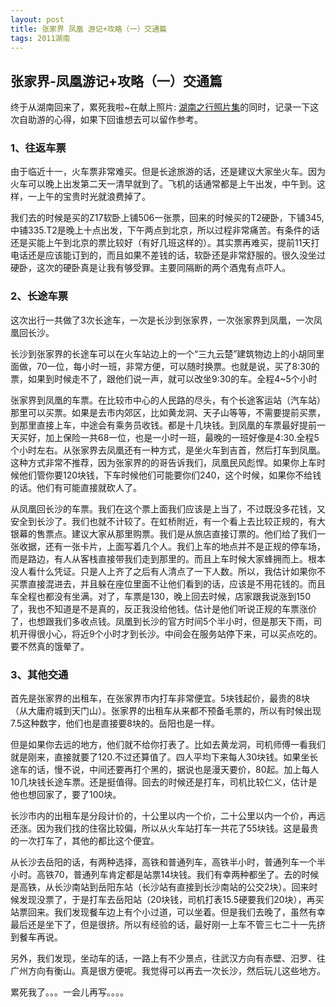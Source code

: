 ```yaml
---
layout: post
title: 张家界 凤凰 游记+攻略（一）交通篇
tags: 2011湖南
---
```

## 张家界-凤凰游记+攻略（一）交通篇


终于从湖南回来了，累死我啦~在献上照片: [湖南之行照片集](http://photo.blog.sina.com.cn/category/u/1710867647/s/390594)的同时，记录一下这次自助游的心得，如果下回谁想去可以留作参考。  

### 1、往返车票  

由于临近十一，火车票非常难买。但是长途旅游的话，还是建议大家坐火车。因为火车可以晚上出发第二天一清早就到了。飞机的话通常都是上午出发，中午到。这样，一上午的宝贵时光就浪费掉了。  

我们去的时候是买的Z17软卧上铺506一张票，回来的时候买的T2硬卧，下铺345,中铺335.T2是晚上十点出发，下午两点到北京，所以过程非常痛苦。有条件的话还是买能上午到北京的票比较好（有好几班这样的）。其实票再难买，提前11天打电话还是应该能订到的，而且如果不差钱的话，软卧还是非常舒服的。很久没坐过硬卧，这次的硬卧真是让我有够受罪。主要同隔断的两个酒鬼有点吓人。  

### 2、长途车票  

这次出行一共做了3次长途车，一次是长沙到张家界，一次张家界到凤凰，一次凤凰回长沙。  

长沙到张家界的长途车可以在火车站边上的一个“三九云楚”建筑物边上的小胡同里面做，70一位，每小时一班，非常方便，可以随时换票。也就是说，买了8:30的票，如果到时候走不了，跟他们说一声，就可以改坐9:30的车。全程4~5个小时  

张家界到凤凰的车票。在比较市中心的人民路的尽头，有个长途客运站（汽车站）那里可以买票。如果是去市内郊区，比如黄龙洞、天子山等等，不需要提前买票，到那里直接上车，中途会有乘务员收钱。都是十几块钱。到凤凰的车票最好提前一天买好，加上保险一共68一位，也是一小时一班，最晚的一班好像是4:30.全程5个小时左右。从张家界去凤凰还有一种方式，是坐火车到吉首，然后打车到凤凰。这种方式非常不推荐，因为张家界的的哥告诉我们，凤凰民风彪悍。如果你上车时候他们管你要120块钱，下车时候他们可能要你们240，这个时候，如果你不给钱的话。他们有可能直接就砍人了。  

从凤凰回长沙的车票。我们在这个票上面我们应该是上当了，不过既没多花钱，又安全到长沙了。我们也就不计较了。在虹桥附近，有一个看上去比较正规的，有大银幕的售票点。建议大家从那里购票。我们是从旅店直接订票的。他们给了我们一张收据，还有一张卡片，上面写着几个人。我们上车的地点并不是正规的停车场，而是路边，有人从客栈直接带我们走到那里的。而且上车时候大家蜂拥而上。根本没人看什么凭证。只是人上齐了之后有人清点了一下人数。所以，我估计如果你不买票直接混进去，并且躲在座位里面不让他们看到的话，应该是不用花钱的。而且车全程也都没有坐满。对了，车票是130，晚上回去时候，店家跟我说涨到150了，我也不知道是不是真的，反正我没给他钱。估计是他们听说正规的车票涨价了，也想跟我们多收点钱。凤凰到长沙的官方时间5个半小时，但是那天下雨，司机开得很小心，将近9个小时才到长沙。中间会在服务站停下来，可以买点吃的。要不然真的饿晕了。  

### 3、其他交通  

首先是张家界的出租车，在张家界市内打车非常便宜。5块钱起价，最贵的8块（从大庸府城到天门山）。张家界的出租车从来都不预备毛票的，所以有时候出现7.5这种数字，他们也是直接要8块的。岳阳也是一样。  

但是如果你去远的地方，他们就不给你打表了。比如去黄龙洞，司机师傅一看我们就是刚来，直接就要了120.不过还算值了。四人平均下来每人30块钱。如果坐长途车的话，慢不说，中间还要再打个黑的，据说也是漫天要价，80起。加上每人10几块钱长途车票。还是挺值得。回去的时候还是打车，司机比较仁义，估计是他也想回家了，要了100块。  

长沙市内的出租车是分段计价的，十公里以内一个价，二十公里以内一个价，再远还涨。因为我们找的住宿比较偏，所以从火车站打车一共花了55块钱。这是最贵的一次打车了，其他的都比这个便宜。  

从长沙去岳阳的话，有两种选择，高铁和普通列车，高铁半小时，普通列车一个半小时。高铁70，普通列车肯定都是站票14块钱。我们有幸两种都坐了。去的时候是高铁，从长沙南站到岳阳东站（长沙站有直接到长沙南站的公交2块）。回来时候发现没票了，于是打车去岳阳站（20块钱，司机打表15.5硬要我们20块），再买站票回来。我们发现餐车边上有个小过道，可以坐着。但是我们去晚了，虽然有幸最后还是坐下了，但是很挤。所以有经验的话，最好刚一上车不管三七二十一先挤到餐车再说。  

另外，我们发现，坐动车的话，一路上有不少景点，往武汉方向有赤壁、汨罗、往广州方向有衡山。真是很方便呢。我觉得可以再去一次长沙，然后玩儿这些地方。  

累死我了。。。一会儿再写。。。。  



